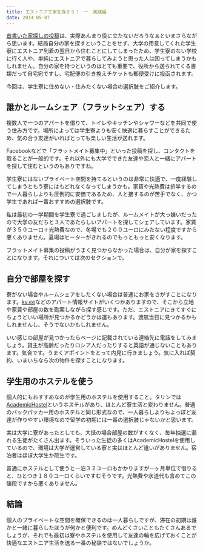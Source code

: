 ```yaml
---
title: エストニアで家を探そう！　ー　実践編
date: 2014-05-07
---
```


[昔書いた家探しの投稿](/post/67066343052/)は、実際あんまり役に立たないだろうなぁといまさらながら思います。結局自分の家を探すということをせず、大学の用意してくれた学生寮にエストニア到着の翌日から住むことにしてしまったため、学生寮のない学校に行く人や、単純にエストニアで暮らしてみようと思った人は困ってしまうかもしれません。自分の家を持つというのはとても重要で、役所から送られてくる書類だって自宅宛ですし、宅配便の引き換えチケットも郵便受けに投函されます。

今回は、学生寮に住めない・住みたくない場合の選択肢をご紹介します。

## 誰かとルームシェア（フラットシェア）する

複数人で一つのアパートを借りて、トイレやキッチンやシャワーなどを共同で使う住み方です。場所によっては学生寮よりも安く快適に暮らすことができるため、気の合う友達がいればとっても楽しい生活が送れます。

Facebookなどで「フラットメイト募集中」といった投稿を探し、コンタクトを取ることが一般的です。それ以外にも大学でできた友達や恋人と一緒にアパートを探して住むというのもありですね。

学生寮にはないプライベート空間を持てるというのは非常に快適で、一度経験してしまうともう寮にはもどれなくなってしまうかも。家賃や光熱費は折半するので一人暮らしよりも圧倒的に安価であるため、人と接するのが苦手でなく、かつ学生であれば一番おすすめの選択肢です。

私は最初の一学期間を学生寮で過ごしましたが、ルームメイトが大っ嫌いだったので大学の友だちと３人であたらしいアパートを探してシェアしています。家賃が３５０ユーロ＋光熱費なので、冬場でも２００ユーロにみたない程度ですから悪くありません。夏場はヒーターがきれるのでもっともっと安くなります。

フラットメイト募集の投稿がうまく見つからなかった場合は、自分が家を探すことになります。それについては次のセクションで。

## 自分で部屋を探す

寮がない場合やルームシェアをしたくない場合は普通にお家をさがすことになります。[kv.ee](http://kv.ee/)などのアパート情報サイトがいくつかありますので、そこから立地や家賃や部屋の数を勘案しながら探す感じです。ただ、エストニアにきてすぐにちょうどいい場所が見つかるかどうかは運もあります。渡航当日に見つかるかもしれませんし、そうでないかもしれません。

いい感じの部屋が見つかったらページに記載されている連絡先に電話をしてみましょう。貸主が高齢だったりロシア人だったりすると英語が通じないこともあります。気合です。うまくアポイントをとって内見に行きましょう。気に入れば契約、いまいちなら次の物件を探すことになります。

## 学生用のホステルを使う
個人的にもおすすめなのが学生用のホステルを使用すること。タリンでは[AcademicHostel](http://www.academichostel.com/)というホステルがあり、ほとんど寮生活と変わりません。普通のバックパッカー用のホステルと同じ形式なので、一人暮らしよりもよっぽど友達が作りやすい環境なので留学の初期には一番の選択肢じゃないかと思います。

実は大学に寮があったとしても、大抵の場合部屋の数がすくなく、毎年抽選に漏れる生徒がたくさん出ます。そういった生徒の多くはAcademicHostelを使用しているので、環境は大学が運営している寮と実はほとんど違いがありません。宿泊者はほぼ大学生か院生です。

普通にホステルとして使うと一泊３２ユーロもかかりますが一ヶ月単位で借りると、ひとつき１８０ユーロくらいですむそうです。光熱費や水道代も含めてこの値段ですから悪くありません。

## 結論

個人のプライベートな空間を確保できるのは一人暮らしですが、滞在の初期は誰かと一緒に暮らしたほうが何かと便利です。めんどくさいこともたくさんあるでしょうが、それでも最初は寮やホステルを使用して友達の輪を広げておくことが快適なエストニア生活を送る一番の秘訣ではないでしょうか。
